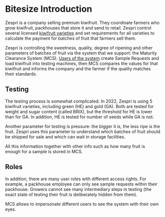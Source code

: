 ﻿# **Bitesize Introduction**
Zespri is a company selling premium kiwifruit. They coordinate farmers who grow kiwifruit, packhouses that store it and send to retail. Zespri control several licensed [kiwifruit varieties](./Kiwifruit+Varieties+and+Testing.md) and set requirements for all varieties to calculate the payment for batches of fruit that farmers sell them.

Zespri is controlling the sweetness, quality, degree of ripening and other parameters of batches of fruit via the system that we support: the Maturity Clearance System (MCS). [Users of the system](./MCS+Users.md) create Sample Requests and load kiwifruit into testing machines, then MCS compares the values for that kiwifruit and informs the company and the farmer if the quality matches their standards.
## **Testing**
The testing process is somewhat complicated. In 2022, Zespri is using 5 kiwifruit varieties, including green (HE) and gold (GA). Both are tested for weight and sugar content (called BRIX), but the threshold for HE is lower than for GA. In addition, HE is tested for number of seeds while GA is not.

Another parameter for testing is pressure: the bigger it is, the less ripe is the fruit. Zespri uses this parameter to understand which batches of fruit should be shipped for sale and which can wait in storage facilities.

All this information together with other info such as how many fruit is enough for a sample is stored in MCS.
## **Roles**
In addition, there are many user roles with different access rights. For example, a packhouse employee can only see sample requests within their packhouse. Growers cannot see many intermediary steps in testing (the exact state of testing their fruit is deliberately hidden from them).

MCS allows to impersonate different users to see the system with their own eyes.
